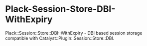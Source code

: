 # Plack-Session-Store-DBI-WithExpiry
Plack::Session::Store::DBI::WithExpiry - DBI based session storage compatible with Catalyst::Plugin::Session::Store::DBI.
